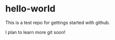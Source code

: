 # hello-world

This is a test repo for gettings started with github.

I plan to learn more git soon!
